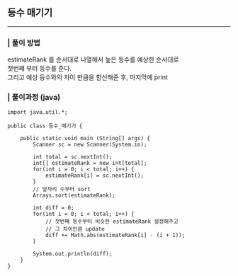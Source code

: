 ## 등수 매기기
---
### | 풀이 방법
estimateRank 를 순서대로 나열해서 높은 등수를 예상한 순서대로  
첫번쨰 부터 등수를 준다.   
그리고 예상 등수와의 차이 만큼을 합산해준 후, 마지막에 print  


### | 풀이과정 (java) 
```
import java.util.*;

public class 등수_매기기 {

    public static void main (String[] args) {
        Scanner sc = new Scanner(System.in);

        int total = sc.nextInt();
        int[] estimateRank = new int[total];
        for(int i = 0; i < total; i++) {
            estimateRank[i] = sc.nextInt();
        }
        // 앞자리 수부터 sort 
        Arrays.sort(estimateRank);

        int diff = 0;
        for(int i = 0; i < total; i++) {
            // 첫번째 등수부터 비슷한 estimateRank 설정해주고
            // 그 차이만큼 update
            diff += Math.abs(estimateRank[i] - (i + 1));
        }
        
        System.out.println(diff);
    }
}
```
